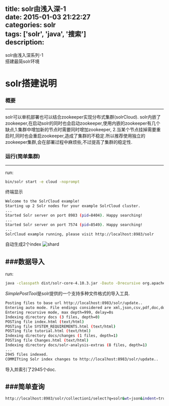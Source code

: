 title: solr由浅入深-1  
date: 2015-01-03 21:22:27  
categories: solr  
tags: ['solr', 'java', '搜索']  
description:  
---
solr由浅入深系列-1  
搭建最简solr环境
<!--more-->
# solr搭建说明

### 概要
---  
solr可以单机部署也可以结合zookeeper实现分布式集群(solrCloud). solr内嵌了zookeeper,在启动solr的同时也会启动zookeeper,使用内嵌的zookeeper有几个缺点,1.集群中增加新的节点时需要同时增加zookeeper, 2.当某个节点挂掉需要重启时,同时也会重启zookeeper,造成了集群的不稳定.所以推荐使用独立的zookeeper集群,会在部署过程中麻烦些,不过提高了集群的稳定性.

### 运行(简单集群)
---
run:

~~~sh
bin/solr start -e cloud -noprompt
~~~
终端显示  

~~~sh
Welcome to the SolrCloud example!
Starting up 2 Solr nodes for your example SolrCloud cluster.
...
Started Solr server on port 8983 (pid=8404). Happy searching!
...
Started Solr server on port 7574 (pid=8549). Happy searching!
...
SolrCloud example running, please visit http://localhost:8983/solr
~~~
自动生成2个index
![shard](http://lucene.apache.org/solr/assets/images/quickstart-solrcloud.png)

###数据导入
---
run:

~~~sh
java -classpath dist/solr-core-4.10.3.jar -Dauto -Drecursive org.apache.solr.util.SimplePostTool docs/
~~~
*SimplePostTool*是solr提供的一个支持多种文件格式的导入工具.

~~~sh
Posting files to base url http://localhost:8983/solr/update..
Entering auto mode. File endings considered are xml,json,csv,pdf,doc,docx,ppt,pptx,xls,xlsx,odt,odp,ods,ott,otp,ots,rtf,htm,html,txt,log
Entering recursive mode, max depth=999, delay=0s
Indexing directory docs (3 files, depth=0)
POSTing file index.html (text/html)
POSTing file SYSTEM_REQUIREMENTS.html (text/html)
POSTing file tutorial.html (text/html)
Indexing directory docs/changes (1 files, depth=1)
POSTing file Changes.html (text/html)
Indexing directory docs/solr-analysis-extras (8 files, depth=1)
...
2945 files indexed.
COMMITting Solr index changes to http://localhost:8983/solr/update..
~~~
导入并索引了2945个doc.

###简单查询
---
~~~sh
http://localhost:8983/solr/collection1/select?q=solr&wt=json&indent=true
~~~
